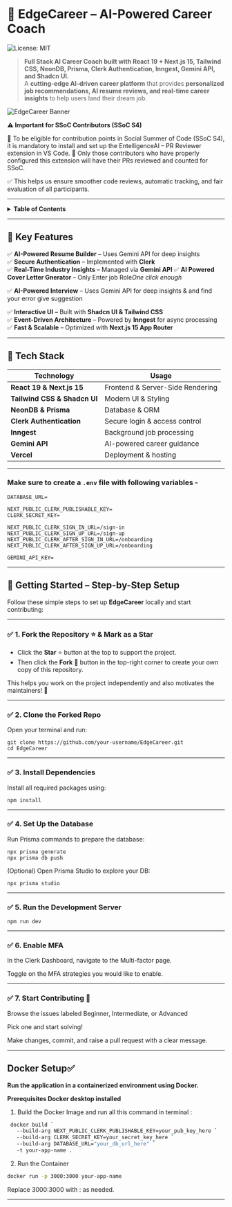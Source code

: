 # 🚀 EdgeCareer – AI-Powered Career Coach  

![License: MIT](https://img.shields.io/badge/License-MIT-yellow.svg)

> **Full Stack AI Career Coach built with React 19 + Next.js 15, Tailwind CSS, NeonDB, Prisma, Clerk Authentication, Inngest, Gemini API, and Shadcn UI.**  
> A **cutting-edge AI-driven career platform** that provides **personalized job recommendations, AI resume reviews, and real-time career insights** to help users land their dream job.  

![EdgeCareer Banner](https://github.com/amitkumardemo/EdgeCareer/blob/main/EdgeCareers.png)


**⚠️ Important for SSoC Contributors (SSoC S4)**

🚨 To be eligible for contribution points in Social Summer of Code (SSoC S4), it is mandatory to install and set up the EntelligenceAI – PR Reviewer extension in VS Code.
🧠 Only those contributors who have properly configured this extension will have their PRs reviewed and counted for SSoC.

✅ This helps us ensure smoother code reviews, automatic tracking, and fair evaluation of all participants.

---

<details>
<summary><strong>Table of Contents</strong></summary>

- [🚀 EdgeCareer – AI-Powered Career Coach](#-edgecareer--ai-powered-career-coach)
  - [🌟 Key Features](#-key-features)
  - [🚀 Tech Stack](#-tech-stack)
    - [Make sure to create a `.env` file with following variables -](#make-sure-to-create-a-env-file-with-following-variables--)
  - [🧩 Getting Started – Step-by-Step Setup](#-getting-started--step-by-step-setup)
    - [✅ 1. Fork the Repository ⭐ \& Mark as a Star](#-1-fork-the-repository---mark-as-a-star)
    - [✅ 2. Clone the Forked Repo](#-2-clone-the-forked-repo)
    - [✅ 3. Install Dependencies](#-3-install-dependencies)
    - [✅ 4. Set Up the Database](#-4-set-up-the-database)
    - [✅ 5. Run the Development Server](#-5-run-the-development-server)
    - [✅ 6. Enable MFA](#-6-enable-mfa)
    - [✅ 7. Start Contributing 💙](#-7-start-contributing-)
  - [Docker Setup✅](#docker-setup)

</details>

---

## 🌟 Key Features  

✅ **AI-Powered Resume Builder** – Uses Gemini API for deep insights  
✅ **Secure Authentication** – Implemented with **Clerk**  
✅ **Real-Time Industry Insights** – Managed via **Gemini API**
✅ **AI Powered Cover Letter Gnerator** – Only Enter job Role*One click enough*

✅ **AI-Powered Interview** – Uses Gemini API for deep insights & and find your error give suggestion   

✅ **Interactive UI** – Built with **Shadcn UI & Tailwind CSS**  
✅ **Event-Driven Architecture** – Powered by **Inngest** for async processing  
✅ **Fast & Scalable** – Optimized with **Next.js 15 App Router**  

---

## 🚀 Tech Stack  

| Technology      | Usage |
|---------------|----------------|
| **React 19 & Next.js 15** | Frontend & Server-Side Rendering |
| **Tailwind CSS & Shadcn UI** | Modern UI & Styling |
| **NeonDB & Prisma** | Database & ORM |
| **Clerk Authentication** | Secure login & access control |
| **Inngest** | Background job processing |
| **Gemini API** | AI-powered career guidance |
| **Vercel** | Deployment & hosting |

---
### Make sure to create a `.env` file with following variables -

```
DATABASE_URL=

NEXT_PUBLIC_CLERK_PUBLISHABLE_KEY=
CLERK_SECRET_KEY=

NEXT_PUBLIC_CLERK_SIGN_IN_URL=/sign-in
NEXT_PUBLIC_CLERK_SIGN_UP_URL=/sign-up
NEXT_PUBLIC_CLERK_AFTER_SIGN_IN_URL=/onboarding
NEXT_PUBLIC_CLERK_AFTER_SIGN_UP_URL=/onboarding

GEMINI_API_KEY=
```

---

## 🧩 Getting Started – Step-by-Step Setup

Follow these simple steps to set up **EdgeCareer** locally and start contributing:

---

### ✅ 1. Fork the Repository ⭐ & Mark as a Star  

- Click the **Star** ⭐ button at the top to support the project.
- Then click the **Fork** 🍴 button in the top-right corner to create your own copy of this repository.

This helps you work on the project independently and also motivates the maintainers! 🙌


---

### ✅ 2. Clone the Forked Repo  
Open your terminal and run:

```
git clone https://github.com/your-username/EdgeCareer.git
cd EdgeCareer
```
---

### ✅ 3. Install Dependencies
Install all required packages using:

```
npm install
```
---

### ✅ 4. Set Up the Database
Run Prisma commands to prepare the database:

```
npx prisma generate
npx prisma db push
```

(Optional) Open Prisma Studio to explore your DB:
```
npx prisma studio
```
---

### ✅ 5. Run the Development Server

```
npm run dev
```
---
### ✅ 6. Enable MFA  
In the Clerk Dashboard, navigate to the Multi-factor page.

Toggle on the MFA strategies you would like to enable.

---

### ✅ 7. Start Contributing 💙
Browse the issues labeled Beginner, Intermediate, or Advanced

Pick one and start solving!

Make changes, commit, and raise a pull request with a clear message.

---

## Docker Setup✅

**Run the application in a containerized environment using Docker.**


**Prerequisites Docker desktop installed**


1. Build the Docker Image
   and run all this command in terminal :

```bash
 docker build `
   --build-arg NEXT_PUBLIC_CLERK_PUBLISHABLE_KEY=your_pub_key_here `
   --build-arg CLERK_SECRET_KEY=your_secret_key_here `
   --build-arg DATABASE_URL="your_db_url_here" `
   -t your-app-name .
```

2.  Run the Container

```bash
docker run -p 3000:3000 your-app-name
```

Replace 3000:3000 with <host-port>:<container-port> as needed.

---
